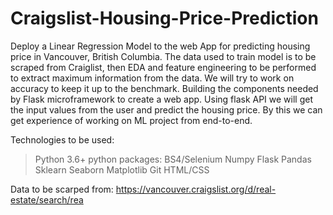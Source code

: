 # Craigslist-Housing-Price-Prediction

Deploy a Linear Regression Model to the web App for predicting housing price in Vancouver, British Columbia. The data used to train model is to be scraped from Craiglist, then EDA and feature engineering to be performed to extract maximum information from the data. We will try to work on accuracy to keep it up to the benchmark. Building the components needed by Flask microframework to create a web app. Using flask API we will get the input values from the user and predict the housing price. By this we can get experience of working on ML project from end-to-end.

Technologies to be used:
> Python 3.6+
> python packages:
> BS4/Selenium
> Numpy
> Flask
> Pandas
> Sklearn
> Seaborn
> Matplotlib
> Git
> HTML/CSS

Data to be scarped from: https://vancouver.craigslist.org/d/real-estate/search/rea
